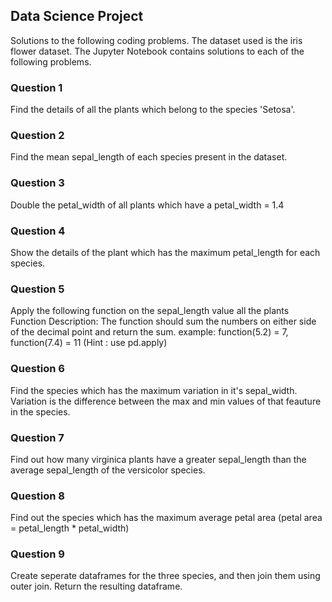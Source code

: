 ## Data Science Project
Solutions to the following coding problems. The dataset used is the iris flower dataset. The Jupyter Notebook contains solutions to each of the following problems.

### Question 1
Find the details of all the plants which belong to the species 'Setosa'. 

### Question 2
Find the mean sepal_length of each species present in the dataset.

### Question 3
Double the petal_width of all plants which have a petal_width = 1.4

### Question 4
Show the details of the plant which has the maximum petal_length for each species. 

### Question 5
Apply the following function on the sepal_length value all the plants
Function Description: The function should sum the numbers on either side of the decimal point and return the sum.
example: function(5.2) = 7, function(7.4) = 11
(Hint : use pd.apply)

### Question 6
Find the species which has the maximum variation in it's sepal_width.
Variation is the difference between the max and min values of that feauture in the species.

### Question 7
Find out how many virginica plants have a greater sepal_length than the average sepal_length of the versicolor species.

### Question 8
Find out the species which has the maximum average petal area
(petal area = petal_length * petal_width)

### Question 9
Create seperate dataframes for the three species, and then join them using outer join. Return the resulting dataframe.


